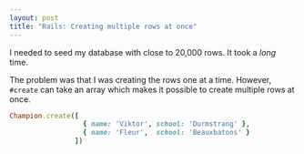 ```yaml
---
layout: post
title: "Rails: Creating multiple rows at once"
---
```


I needed to seed my database with close to 20,000 rows. It took a _long_ time.

The problem was that I was creating the rows one at a time. However, `#create` can take an array which makes it possible to create multiple rows at once.

```ruby
Champion.create([
                  { name: 'Viktor', school: 'Durmstrang' },
                  { name: 'Fleur',  school: 'Beauxbatons' }
                ])
```
